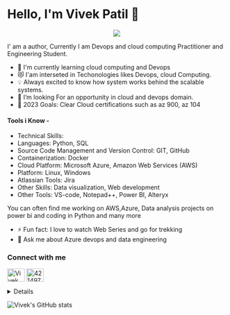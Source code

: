 # Hello, I'm Vivek Patil 👋 

<div align="center">
 <img src="https://readme-typing-svg.herokuapp.com/?lines=Problem+Solver;Full+Stack+Web+Developer;Java+Backend+Developer;Web+Developer;Quick+learner;Self+Motivated&color=teal&center=true" />
</div>


I' am a author, Currently I am Devops and cloud computing Practitioner and Engineering Student.

- 🌱 I'm currently learning cloud computing and Devops
- 😻 I'am interseted in Techonologies likes Devops, cloud Computing.
- 💡 Always excited to know how system works behind the scalable systems.
- 🔭 I’m looking For an opportunity in cloud and devops domain.
- 🥅 2023 Goals: Clear Cloud certifications such as az 900, az 104

#### Tools i Know - 
- Technical Skills:
- Languages: Python, SQL
- Source Code Management and Version Control: GIT, GitHub
- Containerization: Docker
- Cloud Platform: Microsoft Azure, Amazon Web Services (AWS)
- Platform: Linux, Windows
- Atlassian Tools: Jira
- Other Skills: Data visualization, Web development
- Other Tools: VS-code, Notepad++, Power BI, Alteryx

You can often find me working on AWS,Azure, Data analysis projects on power bi and coding in Python and many more
- ⚡ Fun fact: I love to watch Web Series and go for trekking 
- 💬 Ask me about Azure devops and data engineering

### Connect with me

<a href="https://www.linkedin.com/in/vivekkpatil7/" target="blank"><img align="center" src="https://camo.githubusercontent.com/c8a9c5b414cd812ad6a97a46c29af67239ddaeae08c41724ff7d945fb4c047e5/68747470733a2f2f6564656e742e6769746875622e696f2f537570657254696e7949636f6e732f696d616765732f7376672f6c696e6b6564696e2e737667" alt="Vivek Patil" height="30" width="40" /></a>
<a href="mail:vivekkpatil6@yahoo.com" target="blank"><img align="center" src="https://camo.githubusercontent.com/4a3dd8d10a27c272fd04b2ce8ed1a130606f95ea6a76b5e19ce8b642faa18c27/68747470733a2f2f6564656e742e6769746875622e696f2f537570657254696e7949636f6e732f696d616765732f7376672f676d61696c2e737667" alt="4214976" height="30" width="40" /></a>

<details>
<br>
This is how you dropdown.
</details>



  
  
![Vivek's GitHub stats](https://github-readme-stats.vercel.app/api?username=vivekkpatil7&show_icons=true&theme=radical)
